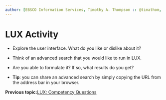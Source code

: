```yaml
---
author: [EBSCO Information Services, Timothy A. Thompson :: @timathom, @timathom@indieweb.social]
---
```


# LUX Activity

-   Explore the user interface. What do you like or dislike about it?

-   Think of an advanced search that you would like to run in LUX.

-   Are you able to formulate it? If so, what results do you get?

-   **Tip**: you can share an advanced search by simply copying the URL from the address bar in your browser.

**Previous topic:**[LUX: Competency Questions](../../day_2/lesson_2/lux_yale_collections_discovery_competency_questions.md)

